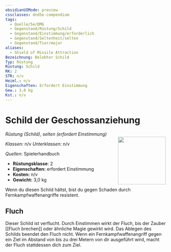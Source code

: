 ```yaml
---
obsidianUIMode: preview
cssclasses: dnd5e-compendium
tags:
  - Quelle/5e/DMG
  - Gegenstand/Rüstung/Schild
  - Gegenstand/Einstimmung/erforderlich
  - Gegenstand/Seltenheit/selten
  - Gegenstand/Tier/major
aliases: 
  - Shield of Missile Attraction
Bezeichnung: Belebter Schild
Typ: Rüstung
Rüstung: Schild
RK: 2
STR: n/v
Heiml.: n/v
Eigenschaften: Erfordert Einstimmung
Gew.: 3,0 kg
Kst.: n/v
---
```

# Schild der Geschossanziehung
*Rüstung (Schild), selten (erfordert Einstimmung)*  
<img src="Symbolik/Gegenstände.webp" align="right" width="150">

_Klassen:_ n/v 
_Unterklassen:_  n/v

_Quellen:_ Spielerhandbuch

- **Rüstungsklasse**: 2
- **Eigenschaften:** erfordert Einstimmung
- **Kosten:** n/v
- **Gewicht:** 3,0 kg

Wenn du diesen Schild hältst, bist du gegen Schaden durch Fernkampfwaffenangriffe resistent.

## Fluch

Dieser Schild ist verflucht. Durch Einstimmen wirkt der Fluch, bis der Zauber [[Fluch brechen]] oder ähnliche Magie gewirkt wird. Das Ablegen des Schilds beendet den Fluch nicht. Wenn ein Fernkampfwaffenangriff gegen ein Ziel im Abstand von bis zu drei Metern von dir ausgeführt wird, macht der Fluch stattdessen dich zum Ziel.